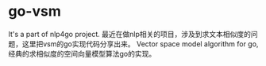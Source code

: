 go-vsm
======
It's a part of nlp4go project. 最近在做nlp相关的项目，涉及到求文本相似度的问题，这里把vsm的go实现代码分享出来。
Vector space model algorithm for go, 经典的求相似度的空间向量模型算法go的实现。
